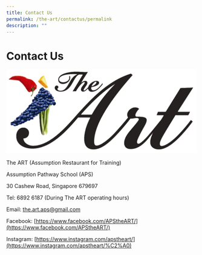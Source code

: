 ```yaml
---
title: Contact Us
permalink: /the-art/contactus/permalink
description: ""
---
```

Contact Us
==========

![](/images/The%20ART%20Logo.png)

The ART (Assumption Restaurant for Training)

Assumption Pathway School (APS)

30 Cashew Road, Singapore 679697

Tel: 6892 6187 (During The ART operating hours)

Email: [the.art.aps@gmail.com](mailto:the.art.aps@gmail.com)

Facebook: [https://www.facebook.com/APStheART/](https://www.facebook.com/APStheART/)

Instagram: [https://www.instagram.com/apstheart/](https://www.instagram.com/apstheart/%C2%A0)